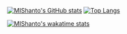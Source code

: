 




[![MIShanto's GitHub stats](https://github-readme-stats.vercel.app/api?username=MIShanto&count_private=true&show_icons=true&theme=radical&include_all_commits=true)](https://github.com/MIShanto/My-Stats)                                                                                                                                            [![Top Langs](https://github-readme-stats.vercel.app/api/top-langs/?username=MIShanto&layout=compact)](https://github.com/MIShanto/My-Stats)

[![MIShanto's wakatime stats](https://github-readme-stats.vercel.app/api/wakatime?username=mishanto)](https://github.com/MIShanto/My-Stats)

